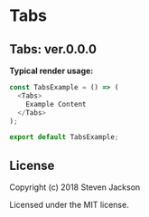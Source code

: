 Tabs
================
Tabs: ver.0.0.0 
---
**Typical render usage:**

```js
const TabsExample = () => (
  <Tabs>
    Example Content
  </Tabs>
);

export default TabsExample;
```

## License
Copyright (c) 2018 Steven Jackson

Licensed under the MIT license.
